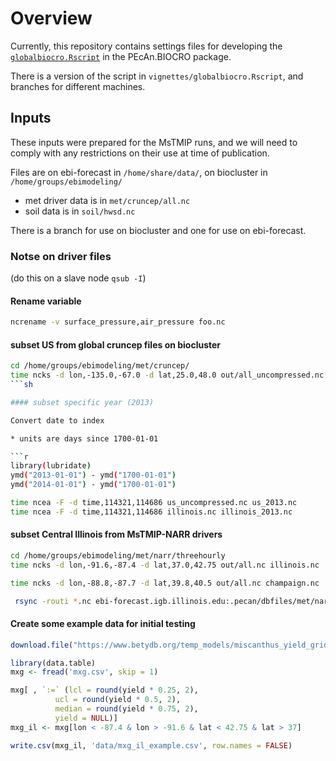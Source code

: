 # Overview 

Currently, this repository contains settings files for developing the [`globalbiocro.Rscript`](https://github.com/ebimodeling/pecan/blob/biocro-module2/models/biocro/inst/globalbiocro.Rscript) in the PEcAn.BIOCRO package.

There is a version of the script in `vignettes/globalbiocro.Rscript`, and branches for different machines.


## Inputs

These inputs were prepared for the MsTMIP runs, and we will need to comply with any restrictions on their use at time of publication.

Files are on ebi-forecast in `/home/share/data/`, on biocluster in `/home/groups/ebimodeling/`

* met driver data is in `met/cruncep/all.nc`
* soil data is in `soil/hwsd.nc`

There is a branch for use on biocluster and one for use on ebi-forecast. 

### Notse on driver files

(do this on a slave node `qsub -I`)

#### Rename variable

```sh
ncrename -v surface_pressure,air_pressure foo.nc 
```

#### subset US from global cruncep files on biocluster

```sh
cd /home/groups/ebimodeling/met/cruncep/
time ncks -d lon,-135.0,-67.0 -d lat,25.0,48.0 out/all_uncompressed.nc us_uncompressed.nc
```sh

#### subset specific year (2013)

Convert date to index 

* units are days since 1700-01-01

```r
library(lubridate)
ymd("2013-01-01") - ymd("1700-01-01")
ymd("2014-01-01") - ymd("1700-01-01") 
```

```sh
time ncea -F -d time,114321,114686 us_uncompressed.nc us_2013.nc
time ncea -F -d time,114321,114686 illinois.nc illinois_2013.nc
```

#### subset Central Illinois from MsTMIP-NARR drivers

```sh
cd /home/groups/ebimodeling/met/narr/threehourly
time ncks -d lon,-91.6,-87.4 -d lat,37.0,42.75 out/all.nc illinois.nc

time ncks -d lon,-88.8,-87.7 -d lat,39.8,40.5 out/all.nc champaign.nc

 rsync -routi *.nc ebi-forecast.igb.illinois.edu:.pecan/dbfiles/met/narr/
```


#### Create some example data for initial testing

```r
download.file("https://www.betydb.org/temp_models/miscanthus_yield_grid.csv", method = 'wget', destfile = 'mxg.csv')

library(data.table)
mxg <- fread('mxg.csv', skip = 1)

mxg[ , `:=` (lcl = round(yield * 0.25, 2),
          ucl = round(yield * 0.5, 2),
          median = round(yield * 0.75, 2),
          yield = NULL)]
mxg_il <- mxg[lon < -87.4 & lon > -91.6 & lat < 42.75 & lat > 37]

write.csv(mxg_il, 'data/mxg_il_example.csv', row.names = FALSE)

```